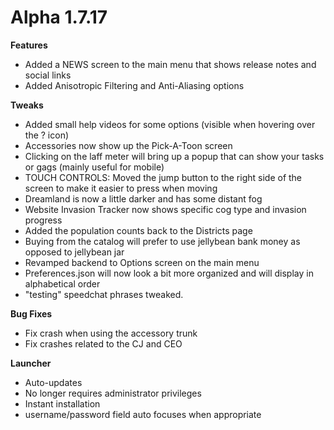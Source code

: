 Alpha 1.7.17
=======
**Features**
- Added a NEWS screen to the main menu that shows release notes and social links
- Added Anisotropic Filtering and Anti-Aliasing options

**Tweaks**
- Added small help videos for some options (visible when hovering over the ? icon)
- Accessories now show up the Pick-A-Toon screen
- Clicking on the laff meter will bring up a popup that can show your tasks or gags (mainly useful for mobile)
- TOUCH CONTROLS: Moved the jump button to the right side of the screen to make it easier to press when moving
- Dreamland is now a little darker and has some distant fog
- Website Invasion Tracker now shows specific cog type and invasion progress
- Added the population counts back to the Districts page
- Buying from the catalog will prefer to use jellybean bank money as opposed to jellybean jar
- Revamped backend to Options screen on the main menu
- Preferences.json will now look a bit more organized and will display in alphabetical order
- "testing" speedchat phrases tweaked.

**Bug Fixes**
- Fix crash when using the accessory trunk
- Fix crashes related to the CJ and CEO

**Launcher**
- Auto-updates
- No longer requires administrator privileges
- Instant installation
- username/password field auto focuses when appropriate
